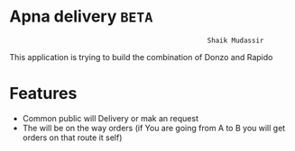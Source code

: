 # Apna delivery `BETA`
                                                     Shaik Mudassir
                                                     
This application is trying to build the combination of Donzo and Rapido

# Features
+ Common public will Delivery or mak an request
+ The will be on the way orders (if You are going from A to B you will get orders on that route it self)
 
